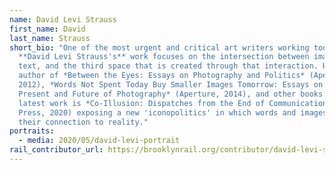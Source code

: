 ```yaml
---
name: David Levi Strauss
first_name: David
last_name: Strauss
short_bio: "One of the most urgent and critical art writers working today,
  **David Levi Strauss's** work focuses on the intersection between image and
  text, and the third space that is created through that interaction. He is the
  author of *Between the Eyes: Essays on Photography and Politics* (Aperture,
  2012), *Words Not Spent Today Buy Smaller Images Tomorrow: Essays on the
  Present and Future of Photography* (Aperture, 2014), and other books. His
  latest work is *Co-Illusion: Dispatches from the End of Communication* (MIT
  Press, 2020) exposing a new 'iconopolitics' in which words and images lose
  their connection to reality.⁠"
portraits:
  - media: 2020/05/david-levi-portrait
rail_contributor_url: https://brooklynrail.org/contributor/david-levi-strauss
---
```

